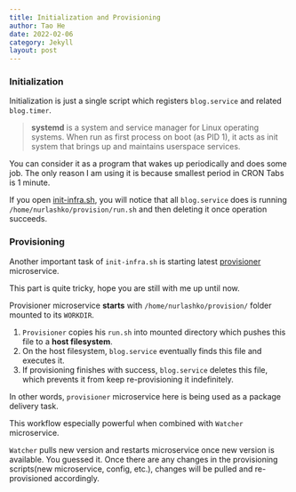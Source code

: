 ```yaml
---
title: Initialization and Provisioning
author: Tao He
date: 2022-02-06
category: Jekyll
layout: post
---
```


### Initialization

Initialization is just a single script which registers `blog.service` and related `blog.timer`.

> **systemd** is a system and service manager for Linux operating systems. When run as first process on boot (as PID 1), it acts as init system that brings up and maintains userspace services. 

You can consider it as a program that wakes up periodically and does some job.
The only reason I am using it is because smallest period in CRON Tabs is 1 minute.

If you open [init-infra.sh](https://github.com/NurlashKO/blog/blob/main/init-infra.sh), you will notice 
that all `blog.service` does is running `/home/nurlashko/provision/run.sh` and then deleting it once operation succeeds.

### Provisioning

Another important task of `init-infra.sh` is starting latest [provisioner](https://github.com/NurlashKO/blog/tree/main/microservices/provisioner) microservice.

This part is quite tricky, hope you are still with me up until now.

Provisioner microservice **starts** with `/home/nurlashko/provision/` folder mounted to its `WORKDIR`.
1. `Provisioner` copies his `run.sh` into mounted directory which pushes this file to a **host filesystem**.
2. On the host filesystem, `blog.service` eventually finds this file and executes it.
3. If provisioning finishes with success, `blog.service` deletes this file, which prevents it from keep re-provisioning it indefinitely.

In other words, `provisioner` microservice here is being used as a package delivery task.

This workflow especially powerful when combined with `Watcher` microservice.

`Watcher` pulls new version and restarts microservice once new version is available.
You guessed it.
Once there are any changes in the provisioning scripts(new microservice, config, etc.), 
changes will be pulled and re-provisioned accordingly.